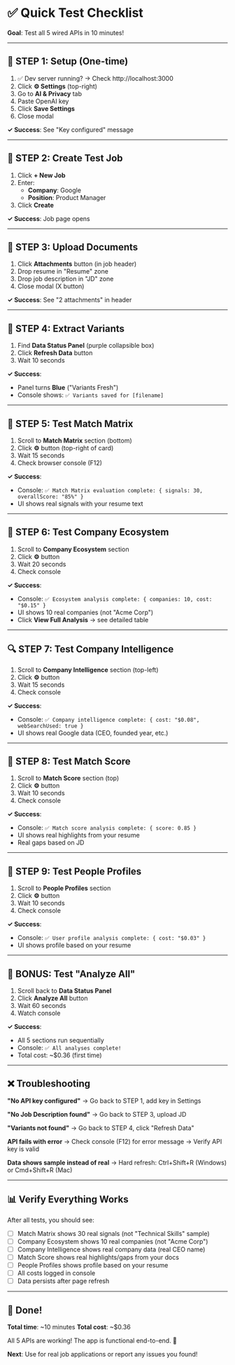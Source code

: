 # ✅ Quick Test Checklist

**Goal**: Test all 5 wired APIs in 10 minutes!

---

## 🔑 **STEP 1: Setup (One-time)**

1. ✅ Dev server running? → Check http://localhost:3000
2. Click **⚙️ Settings** (top-right)
3. Go to **AI & Privacy** tab
4. Paste OpenAI key
5. Click **Save Settings**
6. Close modal

**✓ Success**: See "Key configured" message

---

## 📝 **STEP 2: Create Test Job**

1. Click **+ New Job**
2. Enter:
   - **Company**: Google
   - **Position**: Product Manager
3. Click **Create**

**✓ Success**: Job page opens

---

## 📎 **STEP 3: Upload Documents**

1. Click **Attachments** button (in job header)
2. Drop resume in "Resume" zone
3. Drop job description in "JD" zone
4. Close modal (X button)

**✓ Success**: See "2 attachments" in header

---

## 🔄 **STEP 4: Extract Variants**

1. Find **Data Status Panel** (purple collapsible box)
2. Click **Refresh Data** button
3. Wait 10 seconds

**✓ Success**: 
- Panel turns **Blue** ("Variants Fresh")
- Console shows: `✅ Variants saved for [filename]`

---

## 🎯 **STEP 5: Test Match Matrix**

1. Scroll to **Match Matrix** section (bottom)
2. Click **⚙️** button (top-right of card)
3. Wait 15 seconds
4. Check browser console (F12)

**✓ Success**: 
- Console: `✅ Match Matrix evaluation complete: { signals: 30, overallScore: "85%" }`
- UI shows real signals with your resume text

---

## 🏢 **STEP 6: Test Company Ecosystem**

1. Scroll to **Company Ecosystem** section
2. Click **⚙️** button
3. Wait 20 seconds
4. Check console

**✓ Success**: 
- Console: `✅ Ecosystem analysis complete: { companies: 10, cost: "$0.15" }`
- UI shows 10 real companies (not "Acme Corp")
- Click **View Full Analysis** → see detailed table

---

## 🔍 **STEP 7: Test Company Intelligence**

1. Scroll to **Company Intelligence** section (top-left)
2. Click **⚙️** button
3. Wait 15 seconds
4. Check console

**✓ Success**: 
- Console: `✅ Company intelligence complete: { cost: "$0.08", webSearchUsed: true }`
- UI shows real Google data (CEO, founded year, etc.)

---

## 💯 **STEP 8: Test Match Score**

1. Scroll to **Match Score** section (top)
2. Click **⚙️** button
3. Wait 10 seconds
4. Check console

**✓ Success**: 
- Console: `✅ Match score analysis complete: { score: 0.85 }`
- UI shows real highlights from your resume
- Real gaps based on JD

---

## 👥 **STEP 9: Test People Profiles**

1. Scroll to **People Profiles** section
2. Click **⚙️** button
3. Wait 10 seconds
4. Check console

**✓ Success**: 
- Console: `✅ User profile analysis complete: { cost: "$0.03" }`
- UI shows profile based on your resume

---

## 🚀 **BONUS: Test "Analyze All"**

1. Scroll back to **Data Status Panel**
2. Click **Analyze All** button
3. Wait 60 seconds
4. Watch console

**✓ Success**: 
- All 5 sections run sequentially
- Console: `✅ All analyses complete!`
- Total cost: ~$0.36 (first time)

---

## ❌ **Troubleshooting**

**"No API key configured"**
→ Go back to STEP 1, add key in Settings

**"No Job Description found"**
→ Go back to STEP 3, upload JD

**"Variants not found"**
→ Go back to STEP 4, click "Refresh Data"

**API fails with error**
→ Check console (F12) for error message
→ Verify API key is valid

**Data shows sample instead of real**
→ Hard refresh: Ctrl+Shift+R (Windows) or Cmd+Shift+R (Mac)

---

## 📊 **Verify Everything Works**

After all tests, you should see:

- [ ] Match Matrix shows 30 real signals (not "Technical Skills" sample)
- [ ] Company Ecosystem shows 10 real companies (not "Acme Corp")
- [ ] Company Intelligence shows real company data (real CEO name)
- [ ] Match Score shows real highlights/gaps from your docs
- [ ] People Profiles shows profile based on your resume
- [ ] All costs logged in console
- [ ] Data persists after page refresh

---

## 🎉 **Done!**

**Total time**: ~10 minutes
**Total cost**: ~$0.36

All 5 APIs are working! The app is functional end-to-end. 🚀

**Next**: Use for real job applications or report any issues you found!

